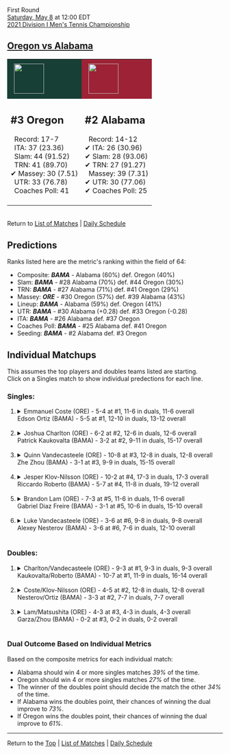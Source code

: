 First Round[](#top)<a name="top"></a>  
[Saturday, May 8](../../schedule/05-08.md) at 12:00 EDT  
[2021 Division I Men's Tennis Championship](../index.md)  
## [Oregon vs Alabama](https://www.ncaa.com/game/5833400)  

<table><tr style="background-color: #d9d9d9 !important"><td style="background-color: #173F35 !important"><img src="https://www.ncaa.com/sites/default/files/images/logos/schools/o/oregon.70.png" width="70" height="70" style="padding: 8px;" /></td><td style="background-color: #9D2235 !important"><img src="https://www.ncaa.com/sites/default/files/images/logos/schools/a/alabama.70.png" width="70" height="70" style="padding: 8px;" /></td></tr><tr>
<td>  

<h2>#3 Oregon</h2>  
&nbsp; Record: 17-7<br>  
&nbsp; ITA: 37 (23.36)<br>  
&nbsp; Slam: 44 (91.52)<br>  
&nbsp; TRN: 41 (89.70)<br>  
&#10004; Massey: 30 (7.51)<br>  
&nbsp; UTR: 33 (76.78)<br>  
&nbsp; Coaches Poll: 41<br>  
<br>  

</td>
<td>  

<h2>#2 Alabama</h2>  
&nbsp; Record: 14-12<br>  
&#10004; ITA: 26 (30.96)<br>  
&#10004; Slam: 28 (93.06)<br>  
&#10004; TRN: 27 (91.27)<br>  
&nbsp; Massey: 39 (7.31)<br>  
&#10004; UTR: 30 (77.06)<br>  
&#10004; Coaches Poll: 25<br>  
<br>  

</td>
</tr></table>  


<br>Return to [List of Matches](../index.md) &#124; [Daily Schedule](../../schedule/05-08.md)

## Predictions  

Ranks listed here are the metric's ranking within the field of 64:  
- Composite: ***BAMA*** - Alabama (60%) def. Oregon (40%)  
- Slam: ***BAMA*** - #28 Alabama (70%) def. #44 Oregon (30%)  
- TRN: ***BAMA*** - #27 Alabama (71%) def. #41 Oregon (29%)  
- Massey: ***ORE*** - #30 Oregon (57%) def. #39 Alabama (43%)  
- Lineup: ***BAMA*** - Alabama (59%) def. Oregon (41%)  
- UTR: ***BAMA*** - #30 Alabama (+0.28) def. #33 Oregon (-0.28)  
- ITA: ***BAMA*** - #26 Alabama def. #37 Oregon  
- Coaches Poll: ***BAMA*** - #25 Alabama def. #41 Oregon  
- Seeding: ***BAMA*** - #2 Alabama def. #3 Oregon  

## Individual Matchups  
This assumes the top players and doubles teams listed are starting.  
Click on a Singles match to show individual predections for each line.  

### Singles:  

<ol>
<li><details>
<summary markdown="span">Emmanuel Coste (ORE) - 5-4 at #1, 11-6 in duals, 11-6 overall<br>Edson Ortiz (BAMA) - 5-5 at #1, 12-10 in duals, 13-12 overall</summary>
<h4>Predictions</h4><ul>
<li>Composite: <b><i>ORE</i></b> - Coste (70%) def. Ortiz (30%)</li>  
<li>Slam: <b><i>ORE</i></b> - Coste (72%) def. Ortiz (28%)</li>  
<li>TRN: <b><i>ORE</i></b> - Coste (75%) def. Ortiz (25%)</li>  
<li>Massey: <b><i>ORE</i></b> - Coste (59%) def. Ortiz (41%)</li>  
<li>UTR: <b><i>ORE</i></b> - Coste (75%) def. Ortiz (25%)</li>  
<li>ITA: <b><i>BAMA</i></b> - Ortiz (18.41) def. Coste (3.31)</li>  
</ul>
</details>&nbsp;</li>
<li><details>
<summary markdown="span">Joshua Charlton (ORE) - 6-2 at #2, 12-6 in duals, 12-6 overall<br>Patrick Kaukovalta (BAMA) - 3-2 at #2, 9-11 in duals, 15-17 overall</summary>
<h4>Predictions</h4><ul>
<li>Composite: <b><i>ORE</i></b> - Charlton (69%) def. Kaukovalta (31%)</li>  
<li>Slam: <b><i>ORE</i></b> - Charlton (67%) def. Kaukovalta (33%)</li>  
<li>TRN: <b><i>ORE</i></b> - Charlton (67%) def. Kaukovalta (33%)</li>  
<li>Massey: <b><i>ORE</i></b> - Charlton (67%) def. Kaukovalta (33%)</li>  
<li>UTR: <b><i>ORE</i></b> - Charlton (75%) def. Kaukovalta (25%)</li>  
<li>ITA: <b><i>BAMA</i></b> - Kaukovalta (11.09) def. Charlton (2.88)</li>  
</ul>
</details>&nbsp;</li>
<li><details>
<summary markdown="span">Quinn Vandecasteele (ORE) - 10-8 at #3, 12-8 in duals, 12-8 overall<br>Zhe Zhou (BAMA) - 3-1 at #3, 9-9 in duals, 15-15 overall</summary>
<h4>Predictions</h4><ul>
<li>Composite: <b><i>BAMA</i></b> - Zhou (67%) def. Vandecasteele (33%)</li>  
<li>Slam: <b><i>BAMA</i></b> - Zhou (71%) def. Vandecasteele (29%)</li>  
<li>TRN: <b><i>BAMA</i></b> - Zhou (76%) def. Vandecasteele (24%)</li>  
<li>Massey: <b><i>BAMA</i></b> - Zhou (58%) def. Vandecasteele (42%)</li>  
<li>UTR: <b><i>BAMA</i></b> - Zhou (63%) def. Vandecasteele (37%)</li>  
<li>ITA: <b><i>BAMA</i></b> - Zhou (13.61) def. Vandecasteele (1.67)</li>  
</ul>
</details>&nbsp;</li>
<li><details>
<summary markdown="span">Jesper Klov-Nilsson (ORE) - 10-2 at #4, 17-3 in duals, 17-3 overall<br>Riccardo Roberto (BAMA) - 5-7 at #4, 11-8 in duals, 19-12 overall</summary>
<h4>Predictions</h4><ul>
<li>Composite: <b><i>ORE</i></b> - Klov-Nilsson (52%) def. Roberto (48%)</li>  
<li>Slam: <b><i>ORE</i></b> - Klov-Nilsson (51%) def. Roberto (49%)</li>  
<li>TRN: <b><i>BAMA</i></b> - Roberto (50%) def. Klov-Nilsson (50%)</li>  
<li>Massey: <b><i>ORE</i></b> - Klov-Nilsson (63%) def. Roberto (37%)</li>  
<li>UTR: <b><i>BAMA</i></b> - Roberto (53%) def. Klov-Nilsson (47%)</li>  
<li>ITA: <b><i>BAMA</i></b> - Roberto (2.71) def. Klov-Nilsson (2.61)</li>  
</ul>
</details>&nbsp;</li>
<li><details>
<summary markdown="span">Brandon Lam (ORE) - 7-3 at #5, 11-6 in duals, 11-6 overall<br>Gabriel Diaz Freire (BAMA) - 3-1 at #5, 10-6 in duals, 15-10 overall</summary>
<h4>Predictions</h4><ul>
<li>Composite: <b><i>BAMA</i></b> - Freire (68%) def. Lam (32%)</li>  
<li>Slam: <b><i>BAMA</i></b> - Freire (67%) def. Lam (33%)</li>  
<li>TRN: <b><i>BAMA</i></b> - Freire (71%) def. Lam (29%)</li>  
<li>Massey: <b><i>BAMA</i></b> - Freire (67%) def. Lam (33%)</li>  
<li>UTR: <b><i>BAMA</i></b> - Freire (68%) def. Lam (32%)</li>  
<li>ITA: <b><i>ORE</i></b> - Lam (1.91) def. Freire (1.56)</li>  
</ul>
</details>&nbsp;</li>
<li><details>
<summary markdown="span">Luke Vandecasteele (ORE) - 3-6 at #6, 9-8 in duals, 9-8 overall<br>Alexey Nesterov (BAMA) - 3-6 at #6, 7-6 in duals, 12-10 overall</summary>
<h4>Predictions</h4><ul>
<li>Composite: <b><i>BAMA</i></b> - Nesterov (73%) def. Vandecasteele (27%)</li>  
<li>Slam: <b><i>BAMA</i></b> - Nesterov (67%) def. Vandecasteele (33%)</li>  
<li>TRN: <b><i>BAMA</i></b> - Nesterov (73%) def. Vandecasteele (27%)</li>  
<li>Massey: <b><i>BAMA</i></b> - Nesterov (72%) def. Vandecasteele (28%)</li>  
<li>UTR: <b><i>BAMA</i></b> - Nesterov (80%) def. Vandecasteele (20%)</li>  
<li>ITA: <b><i>BAMA</i></b> - Nesterov (1.92) def. Vandecasteele (1.57)</li>  
</ul>
</details>&nbsp;</li>
</ol>

### Doubles:  

<ol>
<li><details>
<summary markdown="span">Charlton/Vandecasteele (ORE) - 9-3 at #1, 9-3 in duals, 9-3 overall<br>Kaukovalta/Roberto (BAMA) - 10-7 at #1, 11-9 in duals, 16-14 overall</summary>
<br>Sorry, we don't have any metrics for this match
</details>&nbsp;</li>
<li><details>
<summary markdown="span">Coste/Klov-Nilsson (ORE) - 4-5 at #2, 12-8 in duals, 12-8 overall<br>Nesterov/Ortiz (BAMA) - 3-3 at #2, 7-7 in duals, 7-7 overall</summary>
<br>Sorry, we don't have any metrics for this match
</details>&nbsp;</li>
<li><details>
<summary markdown="span">Lam/Matsushita (ORE) - 4-3 at #3, 4-3 in duals, 4-3 overall<br>Garza/Zhou (BAMA) - 0-2 at #3, 0-2 in duals, 0-2 overall</summary>
<br>Sorry, we don't have any metrics for this match
</details>&nbsp;</li>
</ol>

### Dual Outcome Based on Individual Metrics  
  
Based on the composite metrics for each individual match:  
- Alabama should win 4 or more singles matches *39%* of the time.  
- Oregon should win 4 or more singles matches *27%* of the time.  
- The winner of the doubles point should decide the match the other *34%* of the time.  
- If Alabama wins the doubles point, their chances of winning the dual improve to *73%*.  
- If Oregon wins the doubles point, their chances of winning the dual improve to *61%*.  
  
------

Return to the [Top](#top) &#124; [List of Matches](../index.md) &#124; [Daily Schedule](../../schedule/05-08.md)  

